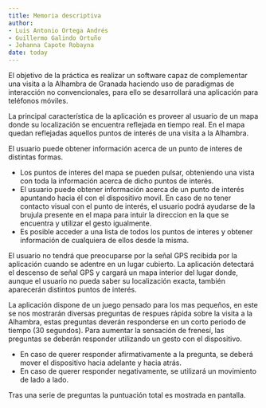 ```yaml
---
title: Memoria descriptiva 
author: 
- Luis Antonio Ortega Andrés
- Guillermo Galindo Ortuño 
- Johanna Capote Robayna
date: today
---
```


El objetivo de la práctica es realizar un software capaz de complementar una visita a la Alhambra de Granada haciendo uso de paradigmas de interacción no convencionales, para ello se desarrollará una aplicación para teléfonos móviles.

La principal característica de la aplicación es proveer al usuario de un mapa donde su localización se encuentra reflejada en tiempo real. 
En el mapa quedan reflejadas aquellos puntos de interés de una visita a la Alhambra.

El usuario puede obtener información acerca de un punto de interes de distintas formas.

- Los puntos de interes del mapa se pueden pulsar, obteniendo una vista con toda la información acerca de dicho puntos de interés.
- El usuario puede obtener información acerca de un punto de interés apuntando hacia él con el dispositivo movil. En caso de no tener contacto visual con el punto de interés, el usuario podrá ayudarse de la brujula presente en el mapa para intuir la direccion en la que se encuentra y utilizar el gesto igualmente.
- Es posible acceder a una lista de todos los puntos de interes y obtener información de cualquiera de ellos desde la misma.

El usuario no tendrá que preocuparse por la señal GPS recibida por la aplicación cuando se adentre en un lugar cubierto.
La aplicación detectará el descenso de señal GPS y cargará un mapa interior del lugar donde, aunque el usuario no pueda saber su localización exacta, también aparecerán distintos puntos de interés.

La aplicación dispone de un juego pensado para los mas pequeños, en este se nos mostrarán diversas preguntas de respues rápida sobre la visita a la Alhambra, estas preguntas deverán responderse en un corto periodo de tiempo (30 segundos). Para aumentar la sensación de frenesí, las preguntas se deberán responder utilizando un gesto con el dispositivo.
- En caso de querer responder afirmativamente a la pregunta, se deberá mover el dispositivo hacia adelante y hacia atrás.
- En caso de querer responder negativamente, se utilizará un movimiento de lado a lado.

Tras una serie de preguntas la puntuación total es mostrada en pantalla.
